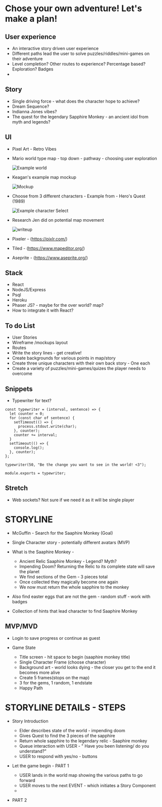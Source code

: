 # Chose your own adventure! Let's make a plan!

## User experience

- An interactive story driven user experience
- Different paths lead the user to solve puzzles/riddles/mini-games on their adventure
- Level completion? Other routes to experience? Percentage based? Exploration? Badges
-

## Story

- Single driving force - what does the character hope to achieve?
- Dream Sequence?
- Indianna Jones vibes?
- The quest for the legendary Sapphire Monkey - an ancient idol from myth and legends?

## UI

- Pixel Art - Retro Vibes
- Mario world type map - top down - pathway - choosing user exploration

  ![Example world](https://i.ytimg.com/vi/1FnPe6tinVs/hqdefault.jpg)

- Keagan's example map mockup

  ![Mockup](https://cdn.discordapp.com/attachments/766181002904731678/768204927910412288/test.png)

- Choose from 3 different characters - Example from - Hero's Quest (1989)

  ![Example character Select](https://www.myabandonware.com/media/screenshots/h/heros-quest-so-you-want-to-be-a-hero-25k/heros-quest-so-you-want-to-be-a-hero_5.gif)

- Research Jen did on potential map movement

  ![writeup](https://cdn.discordapp.com/attachments/766181002904731678/766181254637813760/jen-plan.jpg)

- Pixeler - (https://pixlr.com/)
- Tiled - (https://www.mapeditor.org/)
- Aseprite - (https://www.aseprite.org/)

## Stack

- React
- NodeJS/Express
- Psql
- Heroku
- Phaser JS? - maybe for the over world? map?
- How to integrate it with React?

## To do List

- User Stories
- Wireframe /mockups layout
- Routes
- Write the story lines - get creative!
- Create backgrounds for various points in map/story
- Create three unique characters with their own back story - One each
- Create a variety of puzzles/mini-games/quizes the player needs to overcome

## Snippets

- Typewriter for text?

```
const typewriter = (interval, sentence) => {
  let counter = 0;
  for (const char of sentence) {
    setTimeout(() => {
      process.stdout.write(char);
    }, counter);
    counter += interval;
  }
  setTimeout(() => {
    console.log();
  }, counter);
};

typewriter(50, "Be the change you want to see in the world! <3");

module.exports = typewriter;
```

## Stretch

- Web sockets? Not sure if we need it as it will be single player

# STORYLINE

- McGuffin - Search for the Saaphire Monkey (Goal)

- Single Character story - potentially different avatars (MVP)

- What is the Saaphire Monkey -

  - Ancient Relic Saaphire Monkey - Legend? Myth?
  - Impending Doom? Returning the Relic to its complete state will save the planet
  - We find sections of the Gem - 3 pieces total
  - Once collected they magically become one again
  - We now must return the whole sapphire to the monkey

- Also find easter eggs that are not the gem - random stuff - work with badges

- Collection of hints that lead character to find Saaphire Monkey

## MVP/MVD

- Login to save progress or continue as guest

- Game State
  - Title screen - hit space to begin (saaphire monkey title)
  - Single Character Frame (choose character)
  - Background art - world looks dying - the closer you get to the end it becomes more alive
  - Create 5 frames(stops on the map)
  - 3 for the gems, 1 random, 1 endstate
  - Happy Path

# STORYLINE DETAILS - STEPS

- Story Introduction

  - Elder describes state of the world - impending doom
  - Gives Quest to find the 3 pieces of the sapphire
  - Return whole sapphire to the legendary relic - Saaphire monkey
  - Queue interaction with USER - " Have you been listening/ do you understand?"
  - USER to respond with yes/no - buttons

- Let the game begin - PART 1

  - USER lands in the world map showing the various paths to go forward
  - USER moves to the next EVENT - which initiates a Story Component
  -

- PART 2
